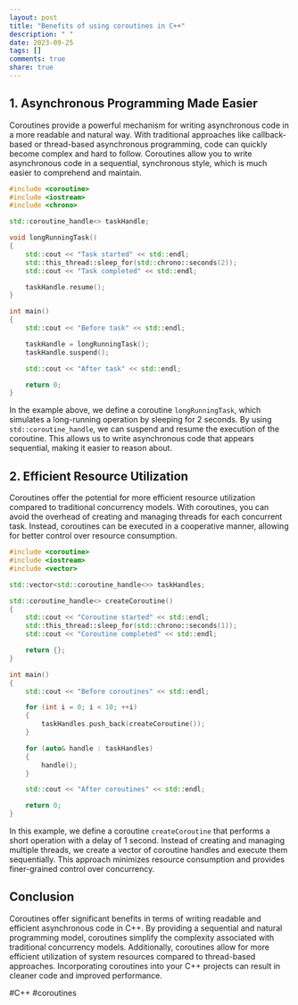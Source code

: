 ```yaml
---
layout: post
title: "Benefits of using coroutines in C++"
description: " "
date: 2023-09-25
tags: []
comments: true
share: true
---
```


## 1. Asynchronous Programming Made Easier

Coroutines provide a powerful mechanism for writing asynchronous code in a more readable and natural way. With traditional approaches like callback-based or thread-based asynchronous programming, code can quickly become complex and hard to follow. Coroutines allow you to write asynchronous code in a sequential, synchronous style, which is much easier to comprehend and maintain.

```cpp
#include <coroutine>
#include <iostream>
#include <chrono>

std::coroutine_handle<> taskHandle;

void longRunningTask()
{
    std::cout << "Task started" << std::endl;
    std::this_thread::sleep_for(std::chrono::seconds(2));
    std::cout << "Task completed" << std::endl;

    taskHandle.resume();
}

int main()
{
    std::cout << "Before task" << std::endl;

    taskHandle = longRunningTask();
    taskHandle.suspend();

    std::cout << "After task" << std::endl;

    return 0;
}
```

In the example above, we define a coroutine `longRunningTask`, which simulates a long-running operation by sleeping for 2 seconds. By using `std::coroutine_handle`, we can suspend and resume the execution of the coroutine. This allows us to write asynchronous code that appears sequential, making it easier to reason about.

## 2. Efficient Resource Utilization

Coroutines offer the potential for more efficient resource utilization compared to traditional concurrency models. With coroutines, you can avoid the overhead of creating and managing threads for each concurrent task. Instead, coroutines can be executed in a cooperative manner, allowing for better control over resource consumption.

```cpp
#include <coroutine>
#include <iostream>
#include <vector>

std::vector<std::coroutine_handle<>> taskHandles;

std::coroutine_handle<> createCoroutine()
{
    std::cout << "Coroutine started" << std::endl;
    std::this_thread::sleep_for(std::chrono::seconds(1));
    std::cout << "Coroutine completed" << std::endl;

    return {};
}

int main()
{
    std::cout << "Before coroutines" << std::endl;

    for (int i = 0; i < 10; ++i)
    {
        taskHandles.push_back(createCoroutine());
    }

    for (auto& handle : taskHandles)
    {
        handle();
    }

    std::cout << "After coroutines" << std::endl;

    return 0;
}
```

In this example, we define a coroutine `createCoroutine` that performs a short operation with a delay of 1 second. Instead of creating and managing multiple threads, we create a vector of coroutine handles and execute them sequentially. This approach minimizes resource consumption and provides finer-grained control over concurrency.

## Conclusion

Coroutines offer significant benefits in terms of writing readable and efficient asynchronous code in C++. By providing a sequential and natural programming model, coroutines simplify the complexity associated with traditional concurrency models. Additionally, coroutines allow for more efficient utilization of system resources compared to thread-based approaches. Incorporating coroutines into your C++ projects can result in cleaner code and improved performance.

#C++ #coroutines